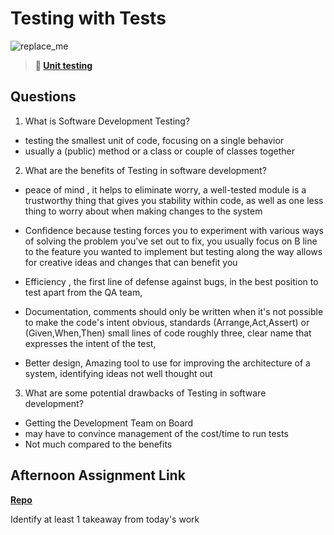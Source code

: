 # Testing with Tests

![replace_me](https://codeworks.blob.core.windows.net/public/assets/img/illustrations/placeholder.svg)

> **📖 [Unit testing](https://codeworksacademy.com/fs-student-guide/resources/wk8-9/03-Unit-Testing)**

## Questions

1. What is Software Development Testing?
- testing the smallest unit of code, focusing on a single behavior
- usually a (public) method or a class or couple of classes together

2. What are the benefits of Testing in software development?
- peace of mind , it helps to eliminate worry, a well-tested module is a trustworthy thing that gives you stability within code, as well as one less thing to worry about when making changes to the system

- Confidence because testing forces you to experiment with various ways of solving the problem you've set out to fix, you usually focus on B line to the feature you wanted to implement but testing along the way allows for creative ideas and changes that can benefit you

- Efficiency , the first line of defense against bugs, in the best position to test apart from the QA team,
- Documentation, comments should only be written when it's not possible to make the code's intent obvious, standards (Arrange,Act,Assert) or (Given,When,Then) small lines of code roughly three, clear name that expresses the intent of the test,

- Better design, Amazing tool to use for improving the architecture of a system, identifying ideas not well thought out 
3. What are some potential drawbacks of Testing in software development?

- Getting the Development Team on Board
- may have to convince management of the cost/time to run tests
- Not much compared to the benefits

## Afternoon Assignment Link

**[Repo](https://github.com/TungLe0319/<ASSIGNMENT_REPO>)**

Identify at least 1 takeaway from today's work

